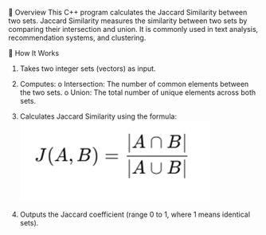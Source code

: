 📌 Overview
This C++ program calculates the Jaccard Similarity between two sets. Jaccard Similarity measures the similarity between two sets by comparing their intersection and union. It is commonly used in text analysis, recommendation systems, and clustering.

🧠 How It Works
1.	Takes two integer sets (vectors) as input.

2.	Computes:
o	Intersection: The number of common elements between the two sets.
o	Union: The total number of unique elements across both sets.
3.	Calculates Jaccard Similarity using the formula:
![alt text](image.png)

 
4.	Outputs the Jaccard coefficient (range 0 to 1, where 1 means identical sets).
